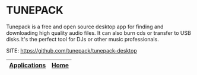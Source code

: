 # TUNEPACK

 Tunepack is a free and open source desktop app for finding
 and downloading high quality audio files. It can also burn
 cds or transfer to USB disks.It's the perfect tool for DJs
 or other music professionals.
 
 SITE: https://github.com/tunepack/tunepack-desktop

 | [Applications](https://portable-linux-apps.github.io/apps.html) | [Home](https://portable-linux-apps.github.io)
 | --- | --- |
